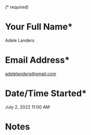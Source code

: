 (\* required)

# Your Full Name\*

Adele Landers

# Email Address\*

adelelanders@gmail.com

# Date/Time Started\*

July 2, 2022 11:00 AM

# Notes
